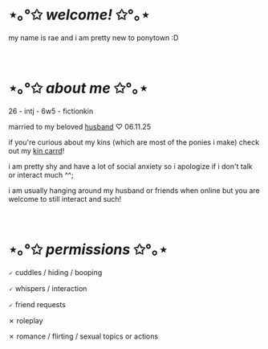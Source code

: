 # ⋆｡°✩ *welcome!* ✩°｡⋆

my name is rae and i am pretty new to ponytown :D

<br>

# ⋆｡°✩ *about me* ✩°｡⋆

26 - intj - 6w5 - fictionkin

married to my beloved [husband](https://github.com/realenough) ♡ 06.11.25

if you're curious about my kins (which are most of the ponies i make) check out my [kin carrd](https://draegon.carrd.co/)!

i am pretty shy and have a lot of social anxiety so i apologize if i don't talk or interact much ^^;

i am usually hanging around my husband or friends when online but you are welcome to still interact and such!

<br>

# ⋆｡°✩ *permissions* ✩°｡⋆

🗸 cuddles / hiding / booping

🗸 whispers / interaction

🗸 friend requests

✗ roleplay

✗ romance / flirting / sexual topics or actions
